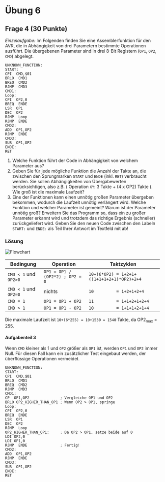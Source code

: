 # Übung 6

## Frage 4 (30 Punkte)

*Einzelaufgabe:* Im Folgenden finden Sie eine Assemblerfunktion für den AVR, die in Abhängigkeit von drei Parametern bestimmte Operationen ausführt. Die übergebenen Parameter sind in drei 8-Bit Registern (`OP1`, `OP2`, `CMD`) abgelegt.

```Assembly
UNKNOWN_FUNCTION:
START:
CPI  CMD,$01
BRLO  CMD1
BREQ  CMD2
RJMP  CMD3
CMD1:
Loop:
CPI  OP2,0
BREQ  ENDE
LSR  OP1
DEC  OP2
RJMP  Loop
RJMP  ENDE
CMD2:
ADD  OP1,OP2
RJMP  ENDE
CMD3:
SUB  OP1,OP2
ENDE:
RET
```

1. Welche Funktion führt der Code in Abhängigkeit von welchem Parameter aus?
2. Geben Sie für jede mögliche Funktion die Anzahl der Takte an, die zwischen den Sprungmarken `START` und `ENDE` (inkl. `RET`) verbraucht werden. Sie sollen Abhängigkeiten von Übergabewerten berücksichtigen, also z.B. ( Operation `XY`: 3 Takte + (4 x OP2) Takte ). Wie groß ist die maximale Laufzeit?
3. Eine der Funktionen kann einen unnötig großen Parameter übergeben bekommen, wodurch die Laufzeit unnötig verlängert wird. Welche Funktion und welcher Parameter ist gemeint? Warum ist der Parameter unnötig groß? Erweitern Sie das Programm so, dass ein zu großer Parameter erkannt wird und trotzdem das richtige Ergebnis (schneller) zurückgeliefert wird. Geben Sie den neuen Code zwischen den Labeln `START:` und `ENDE:` als Teil Ihrer Antwort im Textfeld mit ab!

### Lösung

![Flowchart](aufgabe4-flowchart.png)

| Bedingung             | Operation                       | Taktzyklen
| --------------------- | ------------------------------- | ----------
| `CMD < 1` und `OP2>0` | `OP1 = OP1 / (OP2*2) ; OP2 = 0` | `10+(6*OP2) = 1+2+1+((1+1+1+2+1)*OP2)+2+4`
| `CMD < 1` und `OP2=0` | nichts                          | `10         = 1+2+1+2+4`
| `CMD = 1`             | `OP1 = OP1 + OP2`               | `11         = 1+1+2+1+2+4`
| `CMD > 1`             | `OP1 = OP1 - OP2`               | `10         = 1+1+1+2+1+4`

Die maximale Laufzeit ist `10+(6*255) = 10+1530 = 1540` Takte, da OP2<sub>max</sub> = 255.

#### Aufgabenteil 3

Wenn `CMD` kleiner als 1 und `OP2` größer als `OP1` ist, werden `OP1` und `OP2` immer Null. Für diesen Fall kann ein zusätzlicher Test eingebaut werden, der überflüssige Operationen vermeidet.
```Assembly
UNKNOWN_FUNCTION:
START:
CPI  CMD,$01
BRLO  CMD1
BREQ  CMD2
RJMP  CMD3
CMD1:
CP  OP1,OP2              ; Vergleiche OP1 und OP2
BRLO OP2_HIGHER_THAN_OP1 ; Wenn OP2 > OP1, springe
Loop:
CPI  OP2,0
BREQ  ENDE
LSR  OP1
DEC  OP2
RJMP  Loop
OP2_HIGHER_THAN_OP1:     ; Da OP2 > OP1, setze beide auf 0
LDI OP2,0
LDI OP1,0
RJMP  ENDE               ; Fertig!
CMD2:
ADD  OP1,OP2
RJMP  ENDE
CMD3:
SUB  OP1,OP2
ENDE:
RET
```
